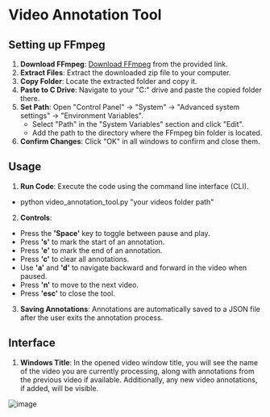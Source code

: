 # Video Annotation Tool

## Setting up FFmpeg

1. **Download FFmpeg**: [Download FFmpeg](https://drive.google.com/file/d/1r8pC5NDXZ5aPoLZy9EsrnZ1PvbaOSqiR/view) from the provided link.
2. **Extract Files**: Extract the downloaded zip file to your computer.
3. **Copy Folder**: Locate the extracted folder and copy it.
4. **Paste to C Drive**: Navigate to your "C:" drive and paste the copied folder there.
5. **Set Path**: Open "Control Panel" -> "System" -> "Advanced system settings" -> "Environment Variables". 
   - Select "Path" in the "System Variables" section and click "Edit".
   - Add the path to the directory where the FFmpeg bin folder is located.
6. **Confirm Changes**: Click "OK" in all windows to confirm and close them.

## Usage

1. **Run Code**: Execute the code using the command line interface (CLI).
- python video_annotation_tool.py "your videos folder path"
2. **Controls**:
- Press the **'Space'** key to toggle between pause and play.
- Press **'s'** to mark the start of an annotation.
- Press **'e'** to mark the end of an annotation.
- Press **'c'** to clear all annotations.
- Use **'a'** and **'d'** to navigate backward and forward in the video when paused.
- Press **'n'** to move to the next video.
- Press **'esc'** to close the tool.

3. **Saving Annotations**: Annotations are automatically saved to a JSON file after the user exits the annotation process.

## Interface

1. **Windows Title**: In the opened video window title, you will see the name of the video you are currently processing, along with annotations from the previous video if available. Additionally, any new video annotations, if added, will be visible.

![image](https://github.com/OranHamza/video_annotation_tool/assets/127665894/3c4d115f-f880-4dc8-8bd3-e01db4be1909)

